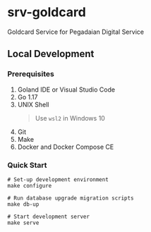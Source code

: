 # srv-goldcard

Goldcard Service for Pegadaian Digital Service

## Local Development

### Prerequisites

1. Goland IDE or Visual Studio Code
2. Go 1.17
3. UNIX Shell
   > Use `wsl2` in Windows 10
4. Git
5. Make
6. Docker and Docker Compose CE

### Quick Start

```shell
# Set-up development environment
make configure

# Run database upgrade migration scripts
make db-up

# Start development server
make serve
```